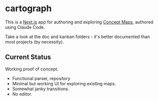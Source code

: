 # cartograph

This is a [Next.js](https://nextjs.org) app for authoring and exploring [Concept Maps](https://en.wikipedia.org/wiki/Concept_map), authored using Claude Code. 

Take a look at the doc and kanban folders - it's better documented than most projects (by necessity).

## Current Status

Working proof of concept.
- Functional parser, repository
- Minimal but working UI for exploring existing maps.
- Somewhat janky transitions.
- No editor.
